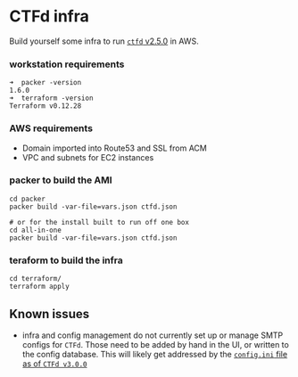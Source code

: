 # CTFd infra
Build yourself some infra to run [`ctfd` v2.5.0](https://github.com/CTFd/CTFd/) in AWS.


### workstation requirements
```
➜  packer -version
1.6.0
➜  terraform -version
Terraform v0.12.28
```


### AWS requirements
- Domain imported into Route53 and SSL from ACM
- VPC and subnets for EC2 instances


### packer to build the AMI
```
cd packer
packer build -var-file=vars.json ctfd.json

# or for the install built to run off one box
cd all-in-one
packer build -var-file=vars.json ctfd.json
```


### teraform to build the infra
```
cd terraform/
terraform apply
```


## Known issues
* infra and config management do not currently set up or manage SMTP configs for `CTFd`. Those need to be added by hand in the UI, or written to the config database. This will likely get addressed by the [`config.ini` file as of `CTFd v3.0.0`](https://github.com/CTFd/CTFd/blob/master/CTFd/config.ini)
